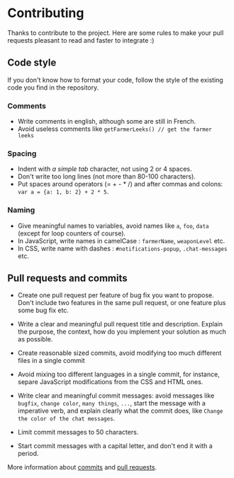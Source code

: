 # Contributing

Thanks to contribute to the project. Here are some rules to make your pull requests pleasant to read and faster to integrate :)

## Code style

If you don't know how to format your code, follow the style of the existing code you find in the repository.

### Comments
- Write comments in english, although some are still in French.
- Avoid useless comments like `getFarmerLeeks() // get the farmer leeks`

### Spacing
- Indent with *a simple tab* character, not using 2 or 4 spaces.
- Don't write too long lines (not more than 80-100 characters).
- Put spaces around operators (= + - * /) and after commas and colons: `var a = {a: 1, b: 2} + 2 * 5`.

### Naming
- Give meaningful names to variables, avoid names like `a`, `foo`, `data` (except for loop counters of course).
- In JavaScript, write names in camelCase : `farmerName`, `weaponLevel` etc.
- In CSS, write name with dashes : `#notifications-popup`, `.chat-messages` etc.

## Pull requests and commits

- Create one pull request per feature of bug fix you want to propose. Don't include two features in the same pull request, or one feature plus some bug fix etc.
- Write a clear and meaningful pull request title and description. Explain the purpose, the context, how do you implement your solution as much as possible.

- Create reasonable sized commits, avoid modifying too much different files in a single commit
- Avoid mixing too different languages in a single commit, for instance, separe JavaScript modifications from the CSS and HTML ones.
- Write clear and meaningful commit messages: avoid messages like `bugfix`, `change color`, `many things`, `...`, start the message with a imperative verb, and explain clearly what the commit does, like `Change the color of the chat messages`.
- Limit commit messages to 50 characters.
- Start commit messages with a capital letter, and don't end it with a period.

More information about [commits](http://chris.beams.io/posts/git-commit/) and [pull requests](https://github.com/blog/1943-how-to-write-the-perfect-pull-request).


